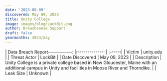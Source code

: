 ```yaml
---
date: '2023-05-09'
discovered: May 09, 2023
title: Unity College
image: images/blog/LockBit.png
author: Breachsense Support
draft: false
yearmonths: 2023/may
---
```


| Data Breach Report------------:     |:-------------:    | :-----:|
| Victim      | unity.edu      | 
| Threat Actor      | LockBit      | 
| Date Discovered      | May 09, 2023      | 
| Description      | Unity College is a private college based in New Gloucester, Maine with an additional campus in Unity and facilities in Moose River and Thorndike.      | 
| Leak Size      | Unknown      | 

